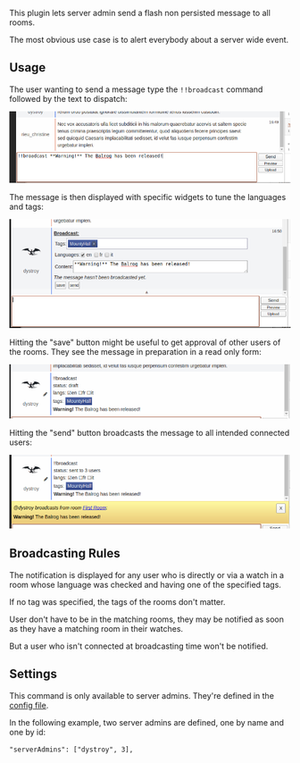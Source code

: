 
This plugin lets server admin send a flash non persisted message to all rooms.

The most obvious use case is to alert everybody about a server wide event.

## Usage

The user wanting to send a message type the `!!broadcast` command followed by the text to dispatch:

![message](doc/broadcast-message.png)

The message is then displayed with specific widgets to tune the languages and tags:

![editor](doc/broadcast-editor.png)

Hitting the "save" button might be useful to get approval of other users of the rooms.
They see the message in preparation in a read only form:

![readonly](doc/broadcast-readonly.png)

Hitting the "send" button broadcasts the message to all intended connected users:

![notification](doc/broadcast-notification.png)

## Broadcasting Rules

The notification is displayed for any user who is directly or via a watch in a room whose language was checked and having one of the specified tags.

If no tag was specified, the tags of the rooms don't matter.

User don't have to be in the matching rooms, they may be notified as soon as they have a matching room in their watches.

But a user who isn't connected at broadcasting time won't be notified.

## Settings

This command is only available to server admins. They're defined in the [config file](../config-default.js).

In the following example, two server admins are defined, one by name and one by id:

	"serverAdmins": ["dystroy", 3],




